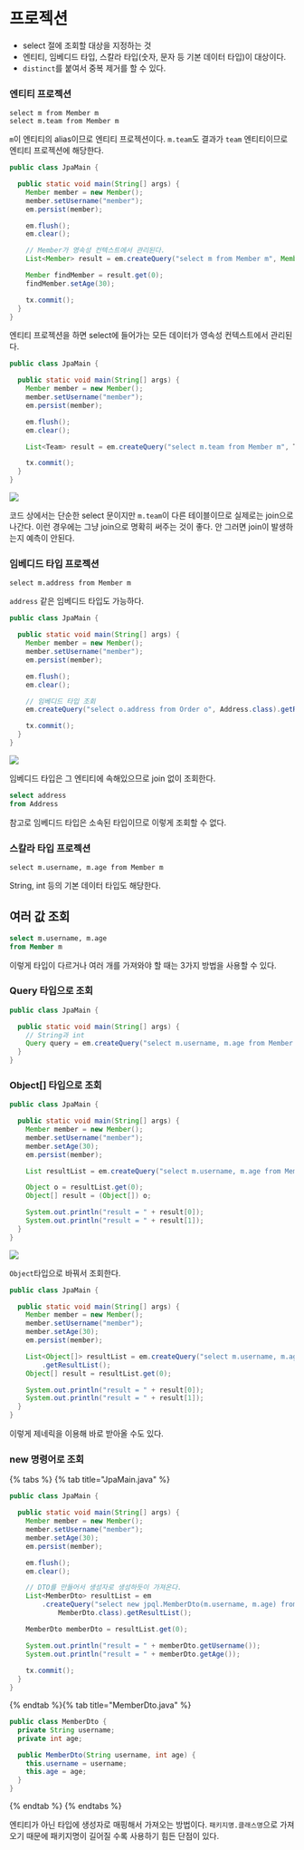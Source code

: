 # 프로젝션

- select 절에 조회할 대상을 지정하는 것
- 엔티티, 임베디드 타입, 스칼라 타입(숫자, 문자 등 기본 데이터 타입)이 대상이다.
- `distinct`를 붙여서 중복 제거를 할 수 있다.

### 엔티티 프로젝션

```jpaql
select m from Member m
select m.team from Member m
```

`m`이 엔티티의 alias이므로 엔티티 프로젝션이다. `m.team`도 결과가 `team` 엔티티이므로 엔티티 프로젝션에 해당한다.

```java
public class JpaMain {

  public static void main(String[] args) {
    Member member = new Member();
    member.setUsername("member");
    em.persist(member);

    em.flush();
    em.clear();

    // Member가 영속성 컨텍스트에서 관리된다.
    List<Member> result = em.createQuery("select m from Member m", Member.class).getResultList();

    Member findMember = result.get(0);
    findMember.setAge(30);

    tx.commit();
  }
}
```

엔티티 프로젝션을 하면 select에 들어가는 모든 데이터가 영속성 컨텍스트에서 관리된다.

```java
public class JpaMain {

  public static void main(String[] args) {
    Member member = new Member();
    member.setUsername("member");
    em.persist(member);

    em.flush();
    em.clear();

    List<Team> result = em.createQuery("select m.team from Member m", Team.class).getResultList();

    tx.commit();
  }
}
```

![](../../.gitbook/assets/kimyounghan-orm-jpa/10/screenshot%202021-04-03%20오후%207.05.55.png)

코드 상에서는 단순한 select 문이지만 `m.team`이 다른 테이블이므로 실제로는 join으로 나간다. 이런 경우에는 그냥 join으로 명확히 써주는 것이 좋다. 안 그러면
join이 발생하는지 예측이 안된다.

### 임베디드 타입 프로젝션

```jpaql
select m.address from Member m
```

`address` 같은 임베디드 타입도 가능하다.

```java
public class JpaMain {

  public static void main(String[] args) {
    Member member = new Member();
    member.setUsername("member");
    em.persist(member);

    em.flush();
    em.clear();

    // 임베디드 타입 조회
    em.createQuery("select o.address from Order o", Address.class).getResultList();

    tx.commit();
  }
}
```

![](../../.gitbook/assets/kimyounghan-orm-jpa/10/screenshot%202021-04-03%20오후%207.11.02.png)

임베디드 타입은 그 엔티티에 속해있으므로 join 없이 조회한다.

```sql
select address
from Address
```

참고로 임베디드 타입은 소속된 타입이므로 이렇게 조회할 수 없다.

### 스칼라 타입 프로젝션

```jpaql
select m.username, m.age from Member m
```

String, int 등의 기본 데이터 타입도 해당한다.

## 여러 값 조회

```sql
select m.username, m.age
from Member m
```

이렇게 타입이 다르거나 여러 개를 가져와야 할 때는 3가지 방법을 사용할 수 있다.

### Query 타입으로 조회

```java
public class JpaMain {

  public static void main(String[] args) {
    // String과 int
    Query query = em.createQuery("select m.username, m.age from Member m");
  }
}
```

### Object[] 타입으로 조회

```java
public class JpaMain {

  public static void main(String[] args) {
    Member member = new Member();
    member.setUsername("member");
    member.setAge(30);
    em.persist(member);

    List resultList = em.createQuery("select m.username, m.age from Member m").getResultList();

    Object o = resultList.get(0);
    Object[] result = (Object[]) o;

    System.out.println("result = " + result[0]);
    System.out.println("result = " + result[1]);
  }
}
```

![](../../.gitbook/assets/kimyounghan-orm-jpa/10/screenshot%202021-04-03%20오후%207.18.10.png)

`Object`타입으로 바꿔서 조회한다.

```java
public class JpaMain {

  public static void main(String[] args) {
    Member member = new Member();
    member.setUsername("member");
    member.setAge(30);
    em.persist(member);

    List<Object[]> resultList = em.createQuery("select m.username, m.age from Member m")
        .getResultList();
    Object[] result = resultList.get(0);

    System.out.println("result = " + result[0]);
    System.out.println("result = " + result[1]);
  }
}
```

이렇게 제네릭을 이용해 바로 받아올 수도 있다.

### new 명령어로 조회

{% tabs %} {% tab title="JpaMain.java" %}

```java
public class JpaMain {

  public static void main(String[] args) {
    Member member = new Member();
    member.setUsername("member");
    member.setAge(30);
    em.persist(member);

    em.flush();
    em.clear();

    // DTO를 만들어서 생성자로 생성하듯이 가져온다.
    List<MemberDto> resultList = em
        .createQuery("select new jpql.MemberDto(m.username, m.age) from Member m",
            MemberDto.class).getResultList();

    MemberDto memberDto = resultList.get(0);

    System.out.println("result = " + memberDto.getUsername());
    System.out.println("result = " + memberDto.getAge());
    
    tx.commit();
  }
}
```

{% endtab %}{% tab title="MemberDto.java" %}

```java
public class MemberDto {
  private String username;
  private int age;

  public MemberDto(String username, int age) {
    this.username = username;
    this.age = age;
  }
}

```

{% endtab %} {% endtabs %}

엔티티가 아닌 타입에 생성자로 매핑해서 가져오는 방법이다. `패키지명.클래스명`으로 가져오기 때문에 패키지명이 길어질 수록 사용하기 힘든 단점이 있다.